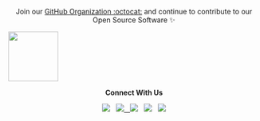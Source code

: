 

<p align="center">Join our <a href="https://github.com/catcrop/.github/issues/new?assignees=&labels=github-invitation&template=invitation.yml&title=Please+invite+me+to+the+GitHub+Community+Organization">GitHub Organization :octocat:</a> and continue to contribute to our Open Source Software ✨</p>
<img src="https://capsule-render.vercel.app/api?type=waving&theme=cobalt&height=50&section=header" height="100" />

<p align="center"><strong>Connect With Us</strong></p>
<p align="center"> 
<a href="https://dev.to/catcrop"><img src="https://img.icons8.com/color/48/000000/domain.png"/></a>
&nbsp;
<a href="https://github.com/catcrop"><img src="https://img.icons8.com/fluency/48/000000/github.png"/>
&nbsp;
<a href="https://t.me/catcrop"><img src="https://img.icons8.com/fluency/48/000000/telegram-app.png"/></a>
&nbsp;
<a href="https://join.skype.com/yVzRGGRMt44b"><img src="https://img.icons8.com/fluency/48/000000/skype.png"/></a>
&nbsp;
<a href="mailto:larastar721@gmail.com"><img src="https://img.icons8.com/fluency/48/000000/circled-envelope.png"/></a>
</p>
